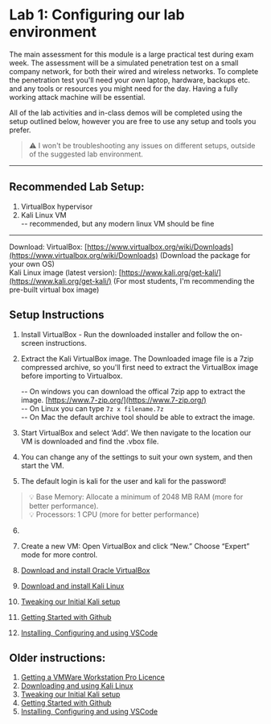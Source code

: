 # Lab 1: Configuring our lab environment

The main assessment for this module is a large practical test during exam week. The assessment will be a simulated penetration test on a small company network, for both their wired and wireless networks. To complete the penetration test you'll need your own laptop, hardware, backups etc. and any tools or resources you might need for the day. Having a fully working attack machine will be essential. 

All of the lab activities and in-class demos will be completed using the setup outlined below, however you are free to use any setup and tools you prefer. 
> :warning: I won't be troubleshooting any issues on different setups, outside of the suggested lab environment. 

___

## Recommended Lab Setup:

1. VirtualBox hypervisor 
2. Kali Linux VM  
-- recommended, but any modern linux VM should be fine
___

Download:
VirtualBox: [https://www.virtualbox.org/wiki/Downloads](https://www.virtualbox.org/wiki/Downloads) (Download the package for your own OS)  
Kali Linux image (latest version): [https://www.kali.org/get-kali/](https://www.kali.org/get-kali/) (For most students, I'm recommending the pre-built virtual box image)  


## Setup Instructions 


1. Install VirtualBox - Run the downloaded installer and follow the on-screen instructions.
   
2. Extract the Kali VirtualBox image. The Downloaded image file is a 7zip compressed archive, so you'll first need to extract the VirtualBox image before importing to Virtualbox.  
   
   -- On windows you can download the offical 7zip app to extract the image. [https://www.7-zip.org/](https://www.7-zip.org/)  
   -- On Linux you can type ```7z x filename.7z```  
   -- On Mac the default archive tool should be able to extract the image.  

3. Start VirtualBox and select ‘Add’. We then navigate to the location our VM is downloaded and find the .vbox file.
4. You can change any of the settings to suit your own system, and then start the VM.
5. The default login is kali for the user and kali for the password!

> 💡 Base Memory: Allocate a minimum of 2048 MB RAM (more for better performance).  
> 💡 Processors: 1 CPU (more for better performance)


6. 
7. Create a new VM: Open VirtualBox and click “New.” Choose “Expert” mode for more control.





1. [Download and install Oracle VirtualBox](https://www.virtualbox.org/manual/UserManual.html#intro-installing)
2. [Download and install Kali Linux](https://www.kali.org/docs/virtualization/install-virtualbox-guest-vm/)
3. [Tweaking our Initial Kali setup](3_tweaking_kali.md)
4. [Getting Started with Github](4_introducing_github.md)
5. [Installing, Configuring and using VSCode](5_setup_vscode.md)


## Older instructions:
1. [Getting a VMWare Workstation Pro Licence](1_vmware_licence.md)
2. [Downloading and using Kali Linux](2_kali_linux.md)
3. [Tweaking our Initial Kali setup](3_tweaking_kali.md)
4. [Getting Started with Github](4_introducing_github.md)
5. [Installing, Configuring and using VSCode](5_setup_vscode.md)



